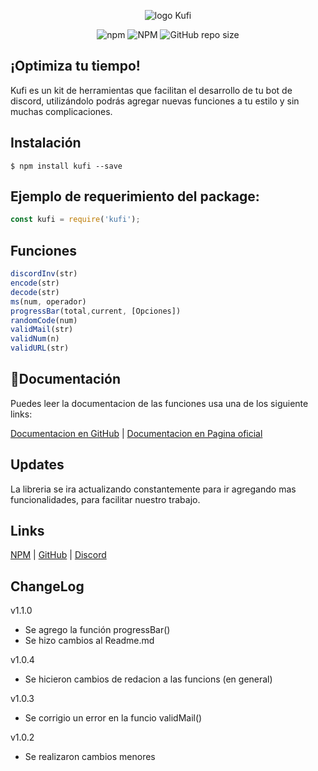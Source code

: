 <div align="center">
    <p>
        <img src="https://cdn.discordapp.com/attachments/852034128660004913/861441405992566784/logokuf.png" alt="logo Kufi">
    </p>
    <p>
        <img alt="npm" src="https://img.shields.io/npm/v/kufi?color=C7A486&logo=npm&style=for-the-badge">
        <img alt="NPM" src="https://img.shields.io/npm/l/kufi?color=C7A486&label=licencia&logo=npm&style=for-the-badge">
        <img alt="GitHub repo size" src="https://img.shields.io/github/repo-size/Kuzzi01/kufi?color=C7A486&logo=github&style=for-the-badge">
    </p>
</div>


## ¡Optimiza tu tiempo!

Kufi es un kit de herramientas que facilitan el desarrollo de tu bot de discord, utilizándolo podrás agregar nuevas funciones a tu estilo y sin muchas complicaciones.

## Instalación

```shell
$ npm install kufi --save
```

## Ejemplo de requerimiento del package:

```js
const kufi = require('kufi');
```

## Funciones

```js
discordInv(str)
encode(str) 
decode(str)
ms(num, operador)
progressBar(total,current, [Opciones])
randomCode(num)
validMail(str)
validNum(n)
validURL(str)
```

## 📁Documentación

Puedes leer la documentacion de las funciones usa una de los siguiente links:

[Documentacion en GitHub](https://github.com/Kuzzi01/kufi/wiki) | [Documentacion en Pagina oficial](https://docs.kufi.cf)

## Updates

La libreria se ira actualizando constantemente para ir agregando mas funcionalidades, para facilitar nuestro trabajo.

## Links

[NPM](https://www.npmjs.com/package/kufi) |
[GitHub](https://github.com/Kuzzi01/kufi) | [Discord](https://discord.gg/UmwPtqyKbE)

## ChangeLog

v1.1.0
* Se agrego la función progressBar()
* Se hizo cambios al Readme.md

v1.0.4
* Se hicieron cambios de redacion a las funcions (en general)

v1.0.3
* Se corrigio un error en la funcio validMail()

v1.0.2
* Se realizaron cambios menores
